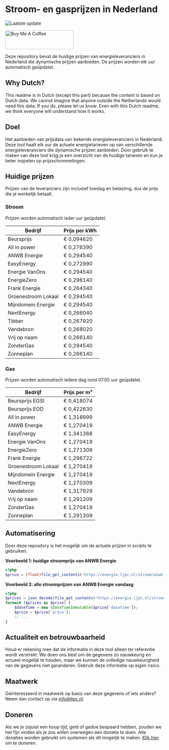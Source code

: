 # Stroom- en gasprijzen in Nederland

![Laatste update](https://img.shields.io/badge/laatste%20update-2024--10--29%2004%3A00%20CET-brightgreen)

<a href="https://www.buymeacoffee.com/Lars-" target="_blank"><img src="https://cdn.buymeacoffee.com/buttons/v2/default-orange.png" alt="Buy Me A Coffee" height="60" style="height: 60px !important;width: 217px !important;" ></a>

Deze repository bevat de huidige prijzen van energieleveranciers in Nederland die dynamische prijzen aanbieden. De prijzen worden elk uur automatisch geüpdatet.

## Why Dutch?

This readme is in Dutch (except this part) because the content is based on Dutch data. We cannot imagine that anyone outside the Netherlands would need this data. If you do, please let us know. Even with this Dutch readme, we think
everyone will understand how it works.

## Doel

Het aanbieden van prijsdata van bekende energieleveranciers in Nederland. Deze tool haalt elk uur de actuele energietarieven op van verschillende energieleveranciers die dynamische prijzen aanbieden. Door gebruik te maken van deze tool
krijg je een overzicht van de huidige tarieven en kun je beter inspelen op prijsschommelingen.

## Huidige prijzen

Prijzen van de leveranciers zijn inclusief toeslag en belasting, dus de prijs die je werkelijk betaalt.

### Stroom

Prijzen worden automatisch ieder uur geüpdatet.

 Bedrijf | Prijs per kWh 
---------|---------------
Beursprijs | € 0,094620
All in power | € 0,276390
ANWB Energie | € 0,294540
EasyEnergy | € 0,272990
Energie VanOns | € 0,294540
EnergieZero | € 0,296140
Frank Energie | € 0,264340
Groenestroom Lokaal | € 0,294540
Mijndomein Energie | € 0,294540
NextEnergy | € 0,266040
Tibber | € 0,267920
Vandebron | € 0,268020
Vrij op naam | € 0,266140
ZonderGas | € 0,294540
Zonneplan | € 0,266140


### Gas

Prijzen worden automatisch iedere dag rond 07.00 uur geüpdatet.

 Bedrijf | Prijs per m³ 
---------|--------------
Beursprijs EGSI | € 0,418074
Beursprijs EOD | € 0,422630
All in power | € 1,318999
ANWB Energie | € 1,270419
EasyEnergy | € 1,341368
Energie VanOns | € 1,270419
EnergieZero | € 1,271309
Frank Energie | € 1,296722
Groenestroom Lokaal | € 1,270419
Mijndomein Energie | € 1,270419
NextEnergy | € 1,270309
Vandebron | € 1,317929
Vrij op naam | € 1,291209
ZonderGas | € 1,270419
Zonneplan | € 1,291309


## Automatisering

Door deze repository is het mogelijk om de actuele prijzen in scripts te gebruiken.

**Voorbeeld 1: huidige stroomprijs van ANWB Energie**

```php
<?php
$price = (float)file_get_contents('https://energie.ljpc.nl/stroom/anwb-energie-nu.txt');

```

**Voorbeeld 2: alle stroomprijzen van ANWB Energie vandaag**

```php
<?php
$prices = json_decode(file_get_contents('https://energie.ljpc.nl/stroom/all-in-power-vandaag.json'),true);
foreach ($prices as $price) {
    $dateTime = new \DateTimeImmutable($price['datetime']);
    $price = $price['price'];
    // ...
}
```

## Actualiteit en betrouwbaarheid

Houd er rekening mee dat de informatie in deze tool alleen ter referentie wordt verstrekt. We doen ons best om de gegevens zo nauwkeurig en actueel mogelijk te houden, maar we kunnen de volledige nauwkeurigheid van de gegevens niet
garanderen. Gebruik deze informatie op eigen risico.

## Maatwerk

Geïnteresseerd in maatwerk op basis van deze gegevens of iets anders? Neem dan contact op
via [info@ljpc.nl](mailto:info@ljpc.nl?subject=Energie%20prijzen).

## Doneren

Als we je zojuist een hoop tijd, geld of gedoe bespaard hebben, zouden we het fijn vinden als je zou willen overwegen een
donatie te doen. Alle donaties worden gebruikt om systemen als dit mogelijk te
maken. [Klik hier](https://www.buymeacoffee.com/Lars-) om te doneren.
